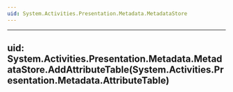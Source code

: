 ```yaml
---
uid: System.Activities.Presentation.Metadata.MetadataStore
---
```


---
uid: System.Activities.Presentation.Metadata.MetadataStore.AddAttributeTable(System.Activities.Presentation.Metadata.AttributeTable)
---
